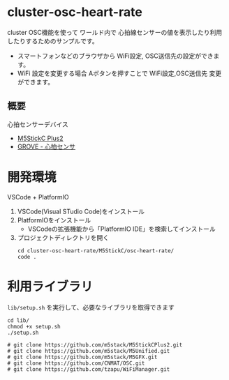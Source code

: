 # cluster-osc-heart-rate
cluster OSC機能を使って ワールド内で 心拍線センサーの値を表示したり利用したりするためのサンプルです。

- スマートフォンなどのブラウザから WiFi設定, OSC送信先の設定ができます。
- WiFi 設定を変更する場合 Aボタンを押すことで WiFi設定,OSC送信先 変更ができます。

## 概要
心拍センサーデバイス
- [M5StickC Plus2](https://www.switch-science.com/products/9420?_pos=2&_sid=c7a9ffe1e&_ss=r)
- [GROVE - 心拍センサ](https://www.switch-science.com/products/2526?variant=42381928988870)

# 開発環境
VSCode + PlatformIO
1. VSCode(Visual STudio Code)をインストール
2. PlatformIOをインストール
   - VSCodeの拡張機能から「PlatformIO IDE」を検索してインストール
3. プロジェクトディレクトリを開く
   ```
   cd cluster-osc-heart-rate/M5StickC/osc-heart-rate/
   code .
   ```

# 利用ライブラリ
`lib/setup.sh` を実行して、必要なライブラリを取得できます 

```
cd lib/
chmod +x setup.sh
./setup.sh

# git clone https://github.com/m5stack/M5StickCPlus2.git
# git clone https://github.com/m5stack/M5Unified.git
# git clone https://github.com/m5stack/M5GFX.git
# git clone https://github.com/CNMAT/OSC.git
# git clone https://github.com/tzapu/WiFiManager.git
```
